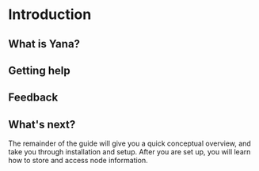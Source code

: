 # Introduction

## What is Yana?

## Getting help

## Feedback

## What's next?

The remainder of the guide will give you a quick conceptual overview, 
and take you through installation and setup. 
After you are set up, you will learn how to store and access
node information.
